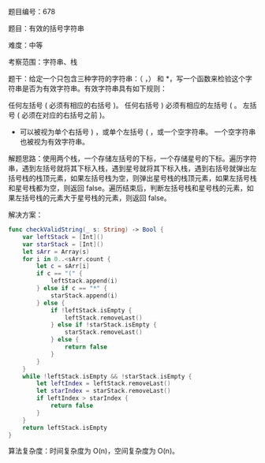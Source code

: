 题目编号：678

题目：有效的括号字符串

难度：中等

考察范围：字符串、栈

题干：给定一个只包含三种字符的字符串：（ ，） 和 *，写一个函数来检验这个字符串是否为有效字符串。有效字符串具有如下规则：

任何左括号 ( 必须有相应的右括号 )。
任何右括号 ) 必须有相应的左括号 ( 。
左括号 ( 必须在对应的右括号之前 )。
* 可以被视为单个右括号 ) ，或单个左括号 ( ，或一个空字符串。
一个空字符串也被视为有效字符串。

解题思路：使用两个栈，一个存储左括号的下标，一个存储星号的下标。遍历字符串，遇到左括号就将其下标入栈，遇到星号就将其下标入栈，遇到右括号就弹出左括号栈的栈顶元素，如果左括号栈为空，则弹出星号栈的栈顶元素，如果左括号栈和星号栈都为空，则返回 false。遍历结束后，判断左括号栈和星号栈的元素，如果左括号栈的元素大于星号栈的元素，则返回 false。

解决方案：

```swift
func checkValidString(_ s: String) -> Bool {
    var leftStack = [Int]()
    var starStack = [Int]()
    let sArr = Array(s)
    for i in 0..<sArr.count {
        let c = sArr[i]
        if c == "(" {
            leftStack.append(i)
        } else if c == "*" {
            starStack.append(i)
        } else {
            if !leftStack.isEmpty {
                leftStack.removeLast()
            } else if !starStack.isEmpty {
                starStack.removeLast()
            } else {
                return false
            }
        }
    }
    while !leftStack.isEmpty && !starStack.isEmpty {
        let leftIndex = leftStack.removeLast()
        let starIndex = starStack.removeLast()
        if leftIndex > starIndex {
            return false
        }
    }
    return leftStack.isEmpty
}
```

算法复杂度：时间复杂度为 O(n)，空间复杂度为 O(n)。